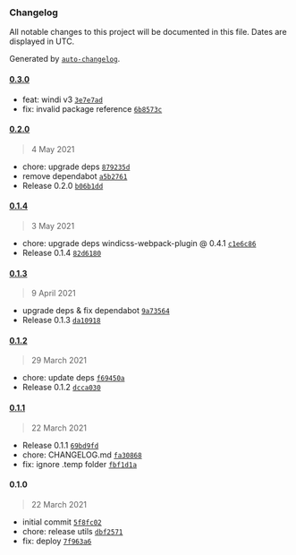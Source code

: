 ### Changelog

All notable changes to this project will be documented in this file. Dates are displayed in UTC.

Generated by [`auto-changelog`](https://github.com/CookPete/auto-changelog).

#### [0.3.0](https://github.com/windicss/gridsome-plugin-windicss/compare/0.2.0...0.3.0)

- feat: windi v3 [`3e7e7ad`](https://github.com/windicss/gridsome-plugin-windicss/commit/3e7e7add80a42d6ac17cc7d3d65e769f2be4b811)
- fix: invalid package reference [`6b8573c`](https://github.com/windicss/gridsome-plugin-windicss/commit/6b8573c6b5ebf91136e575943feba7144ae3c411)

#### [0.2.0](https://github.com/windicss/gridsome-plugin-windicss/compare/0.1.4...0.2.0)

> 4 May 2021

- chore: upgrade deps [`879235d`](https://github.com/windicss/gridsome-plugin-windicss/commit/879235d67e142d498d8fc6239d74ec4063a7498d)
- remove dependabot [`a5b2761`](https://github.com/windicss/gridsome-plugin-windicss/commit/a5b27612d0d343ea9ca112d38ba4b4644c30c870)
- Release 0.2.0 [`b06b1dd`](https://github.com/windicss/gridsome-plugin-windicss/commit/b06b1dda52d342d37b4192a5d7788908379985d9)

#### [0.1.4](https://github.com/windicss/gridsome-plugin-windicss/compare/0.1.3...0.1.4)

> 3 May 2021

- chore: upgrade deps windicss-webpack-plugin @ 0.4.1 [`c1e6c86`](https://github.com/windicss/gridsome-plugin-windicss/commit/c1e6c86d8d82ab21bee597a998d52a025b26ac8c)
- Release 0.1.4 [`82d6180`](https://github.com/windicss/gridsome-plugin-windicss/commit/82d61802908c9af50b1273bd21e7b1b86cdbcea2)

#### [0.1.3](https://github.com/windicss/gridsome-plugin-windicss/compare/0.1.2...0.1.3)

> 9 April 2021

- upgrade deps & fix dependabot [`9a73564`](https://github.com/windicss/gridsome-plugin-windicss/commit/9a735642fa58b4931d456be024ae26a23280a33a)
- Release 0.1.3 [`da10918`](https://github.com/windicss/gridsome-plugin-windicss/commit/da10918f3c7c217687bc917df5810772be7a69e4)

#### [0.1.2](https://github.com/windicss/gridsome-plugin-windicss/compare/0.1.1...0.1.2)

> 29 March 2021

- chore: update deps [`f69450a`](https://github.com/windicss/gridsome-plugin-windicss/commit/f69450a764da25a193cf6f0e5df4c277829dc9cc)
- Release 0.1.2 [`dcca030`](https://github.com/windicss/gridsome-plugin-windicss/commit/dcca0306c80d5a4c66cf630559c2a0c650242c1c)

#### [0.1.1](https://github.com/windicss/gridsome-plugin-windicss/compare/0.1.0...0.1.1)

> 22 March 2021

- Release 0.1.1 [`69bd9fd`](https://github.com/windicss/gridsome-plugin-windicss/commit/69bd9fd20837b39913d24dcd3755705239d29105)
- chore: CHANGELOG.md [`fa30868`](https://github.com/windicss/gridsome-plugin-windicss/commit/fa3086823b8c6537e3985bca058751063cda185d)
- fix: ignore .temp folder [`fbf1d1a`](https://github.com/windicss/gridsome-plugin-windicss/commit/fbf1d1a0887a3b3fec94b3a12c9e995e4da4a3c8)

#### 0.1.0

> 22 March 2021

- initial commit [`5f8fc02`](https://github.com/windicss/gridsome-plugin-windicss/commit/5f8fc02ce672607ed52387a5e3141f9c638dac7c)
- chore: release utils [`dbf2571`](https://github.com/windicss/gridsome-plugin-windicss/commit/dbf25717431ad2298958d2de99671dc97db9f6a0)
- fix: deploy [`7f963a6`](https://github.com/windicss/gridsome-plugin-windicss/commit/7f963a6a53f1d81cb731de31ec31268f85c424dc)
